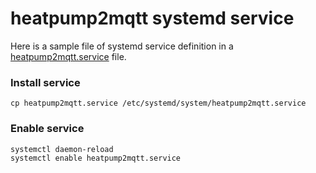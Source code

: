 # heatpump2mqtt systemd service

Here is a sample file of systemd service definition in a [heatpump2mqtt.service](heatpump2mqtt.service) file.

### Install service

```console
cp heatpump2mqtt.service /etc/systemd/system/heatpump2mqtt.service
```

### Enable service

```console
systemctl daemon-reload
systemctl enable heatpump2mqtt.service
```
